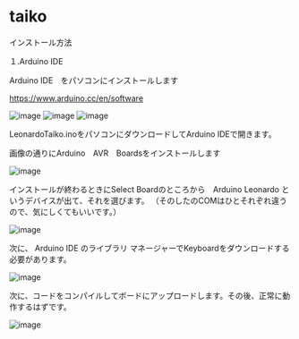 # taiko
インストール方法

１.Arduino IDE

Arduino IDE　をパソコンにインストールします

https://www.arduino.cc/en/software

![image](https://github.com/user-attachments/assets/6430469e-cbe2-4624-808b-acec1d6e24d6)
![image](https://github.com/user-attachments/assets/fe08a8f2-349f-4b25-9730-0a9f035c0cfd)
![image](https://github.com/user-attachments/assets/50e5c96d-e2ce-4dc2-9c71-3623d408fb79)

LeonardoTaiko.inoをパソコンにダウンロードしてArduino IDEで開きます。

画像の通りにArduino　AVR　Boardsをインストールします

![image](https://github.com/user-attachments/assets/202db267-253b-4415-852e-d0f8a491602b)

インストールが終わるときにSelect Boardのところから　Arduino Leonardo というデバイスが出て、それを選びます。
（そのしたのCOMはひとそれぞれ違うので、気にしくてもいいです。）


![image](https://github.com/user-attachments/assets/b4ac337c-54f5-48e7-8133-f6b554601564)


次に、 Arduino IDE のライブラリ マネージャーでKeyboardをダウンロードする必要があります。

![image](https://github.com/user-attachments/assets/9f4a2479-4f6a-429a-8aaa-57788b448804)

次に、コードをコンパイルしてボードにアップロードします。その後、正常に動作するはずです。

![image](https://github.com/user-attachments/assets/aaee9cf3-4078-4134-8858-d09ed6d63fc4)



